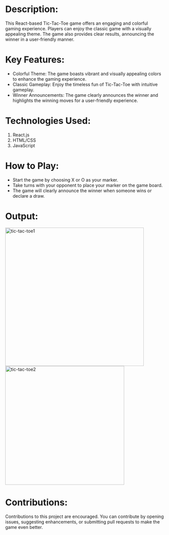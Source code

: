 # Description:
This React-based Tic-Tac-Toe game offers an engaging and colorful gaming experience. Players can enjoy the classic game with a visually appealing theme. The game also provides clear results, announcing the winner in a user-friendly manner.

# Key Features:
* Colorful Theme: The game boasts vibrant and visually appealing colors to enhance the gaming experience.
* Classic Gameplay: Enjoy the timeless fun of Tic-Tac-Toe with intuitive gameplay.
* Winner Announcements: The game clearly announces the winner and highlights the winning moves for a user-friendly experience.
# Technologies Used:
1. React.js
2. HTML/CSS
3. JavaScript
# How to Play:
* Start the game by choosing X or O as your marker.
* Take turns with your opponent to place your marker on the game board.
* The game will clearly announce the winner when someone wins or declare a draw.
# Output:
<img width="439" alt="tic-tac-toe1" src="https://github.com/Siddharthpratapsingh1/Tic-Tac-Toe-Game/assets/137768499/205e301f-b3c3-4d43-b0e2-03e2d77d14d5">
<img width="377" alt="tic-tac-toe2" src="https://github.com/Siddharthpratapsingh1/Tic-Tac-Toe-Game/assets/137768499/590a4edb-6904-449d-9d94-5a9a85eb8202">

# Contributions:
Contributions to this project are encouraged. You can contribute by opening issues, suggesting enhancements, or submitting pull requests to make the game even better.
